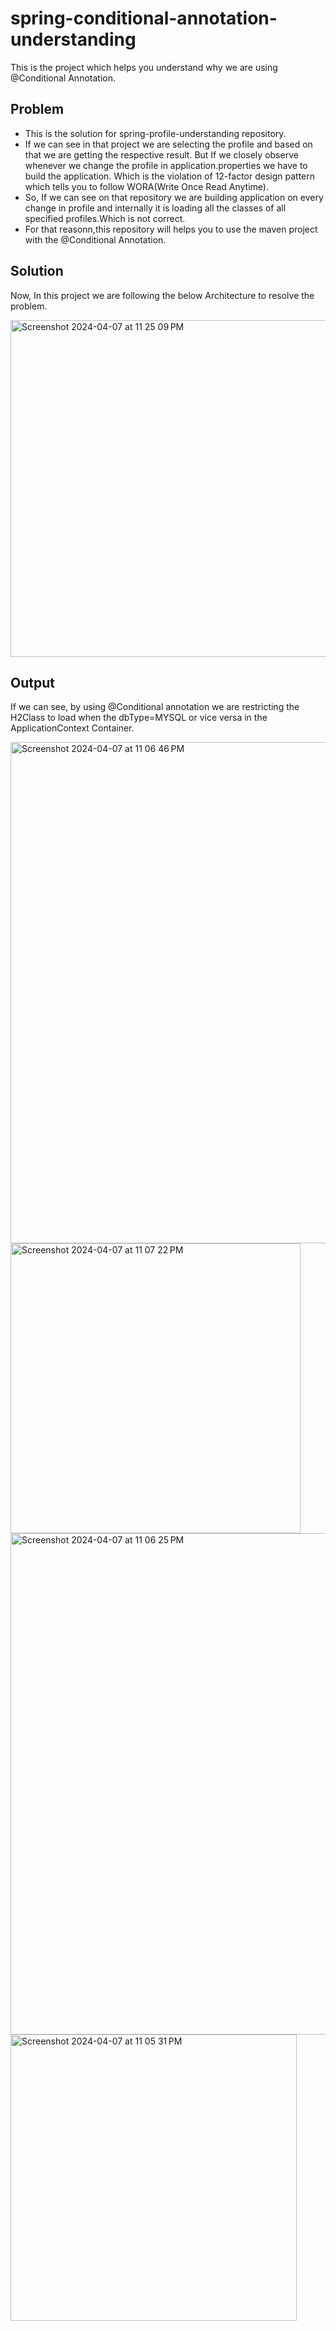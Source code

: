 # spring-conditional-annotation-understanding
This is the project which helps you understand why we are using @Conditional Annotation.

## Problem
* This is the solution for spring-profile-understanding repository.
* If we can see in that project we are selecting the profile and based on that we are getting the respective result. But If we closely observe whenever we change the profile in application.properties we have to build the application. Which is the violation of 12-factor design pattern which tells you to follow WORA(Write Once Read Anytime).
* So, If we can see on that repository we are building application on every change in profile and internally it is loading all the classes of all specified profiles.Which is not correct.
* For that reasonn,this repository will helps you to use the maven project with the @Conditional Annotation.

## Solution
Now, In this project we are following the below Architecture to resolve the problem.

<img width="539" alt="Screenshot 2024-04-07 at 11 25 09 PM" src="https://github.com/riddhishah2811/spring-conditional-annotation-understanding/assets/59967480/400121bc-2bbc-4441-8005-b57e28eee15a">

## Output
If we can see, by using @Conditional annotation we are restricting the H2Class to load when the dbType=MYSQL or vice versa in the ApplicationContext Container.

<img width="802" alt="Screenshot 2024-04-07 at 11 06 46 PM" src="https://github.com/riddhishah2811/spring-conditional-annotation-understanding/assets/59967480/bc49bc5a-039c-46d7-bbba-26a7d1b66402">
<img width="464" alt="Screenshot 2024-04-07 at 11 07 22 PM" src="https://github.com/riddhishah2811/spring-conditional-annotation-understanding/assets/59967480/834d295a-617f-4907-8de8-7c355a9491b5">

<img width="802" alt="Screenshot 2024-04-07 at 11 06 25 PM" src="https://github.com/riddhishah2811/spring-conditional-annotation-understanding/assets/59967480/1f9cdf14-063d-4fef-ab38-657d8dc32a25">
<img width="458" alt="Screenshot 2024-04-07 at 11 05 31 PM" src="https://github.com/riddhishah2811/spring-conditional-annotation-understanding/assets/59967480/2f0113f5-70db-4a3c-bbec-28299e462700">



